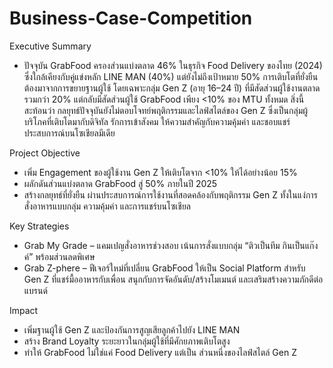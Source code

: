 # Business-Case-Competition

Executive Summary
- ปัจจุบัน GrabFood ครองส่วนแบ่งตลาด 46% ในธุรกิจ Food Delivery ของไทย (2024) ซึ่งใกล้เคียงกับคู่แข่งหลัก LINE MAN (40%) แต่ยังไม่ถึงเป้าหมาย 50% การเติบโตที่ยั่งยืนต้องมาจากการขยายฐานผู้ใช้ โดยเฉพาะกลุ่ม Gen Z (อายุ 16–24 ปี) ที่มีสัดส่วนผู้ใช้งานตลาดรวมกว่า 20% แต่กลับมีสัดส่วนผู้ใช้ GrabFood เพียง <10% ของ MTU ทั้งหมด
สิ่งนี้สะท้อนว่า กลยุทธ์ปัจจุบันยังไม่ตอบโจทย์พฤติกรรมและไลฟ์สไตล์ของ Gen Z ซึ่งเป็นกลุ่มผู้บริโภคที่เติบโตมากับดิจิทัล รักการเข้าสังคม ให้ความสำคัญกับความคุ้มค่า และชอบแชร์ประสบการณ์บนโซเชียลมีเดีย

Project Objective
- เพิ่ม Engagement ของผู้ใช้งาน Gen Z ให้เติบโตจาก <10% ให้ได้อย่างน้อย 15%
- ผลักดันส่วนแบ่งตลาด GrabFood สู่ 50% ภายในปี 2025
- สร้างกลยุทธ์ที่ยั่งยืน ผ่านประสบการณ์การใช้งานที่สอดคล้องกับพฤติกรรม Gen Z ทั้งในแง่การสั่งอาหารแบบกลุ่ม ความคุ้มค่า และการแชร์บนโซเชียล

Key Strategies
- Grab My Grade – แคมเปญสั่งอาหารช่วงสอบ เน้นการสั่งแบบกลุ่ม “ติวเป็นทีม กินเป็นแก๊งค์” พร้อมส่วนลดพิเศษ
- Grab Z-phere – ฟีเจอร์ใหม่ที่เปลี่ยน GrabFood ให้เป็น Social Platform สำหรับ Gen Z ที่แชร์มื้ออาหารกับเพื่อน สนุกกับการจัดอันดับ/สร้างโมเมนต์ และเสริมสร้างความภักดีต่อแบรนด์

Impact
- เพิ่มฐานผู้ใช้ Gen Z และป้องกันการสูญเสียลูกค้าไปยัง LINE MAN
- สร้าง Brand Loyalty ระยะยาวในกลุ่มผู้ใช้ที่มีศักยภาพเติบโตสูง
- ทำให้ GrabFood ไม่ใช่แค่ Food Delivery แต่เป็น ส่วนหนึ่งของไลฟ์สไตล์ Gen Z
